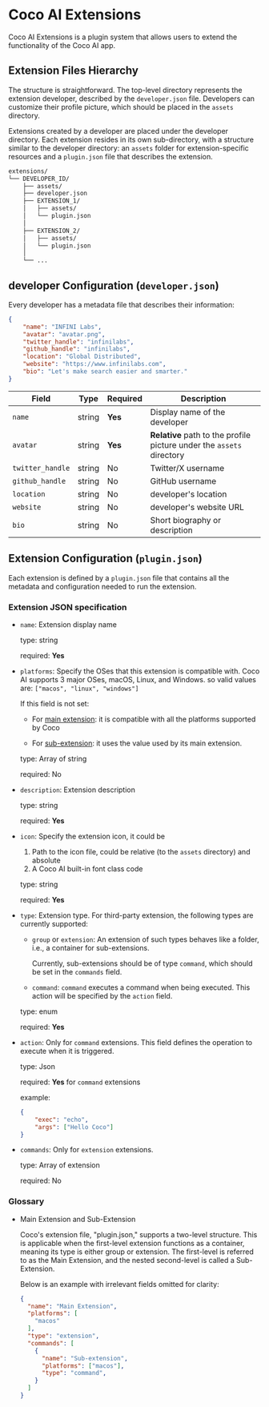 # Coco AI Extensions

Coco AI Extensions is a plugin system that allows users to extend the functionality of 
the Coco AI app. 

## Extension Files Hierarchy

The structure is straightforward. The top-level directory represents the extension developer, 
described by the `developer.json` file. Developers can customize their profile picture, which 
should be placed in the `assets` directory.

Extensions created by a developer are placed under the developer directory. Each 
extension resides in its own sub-directory, with a structure similar to the 
developer directory: an `assets` folder for extension-specific resources and a 
`plugin.json` file that describes the extension.

```sh
extensions/
└── DEVELOPER_ID/
    ├── assets/
    ├── developer.json  
    ├── EXTENSION_1/
    │   ├── assets/
    │   └── plugin.json
    │ 
    ├── EXTENSION_2/
    │   ├── assets/
    │   └── plugin.json
    │ 
    └── ...
```

## developer Configuration (`developer.json`)

Every developer has a metadata file that describes their information:

```json
{
    "name": "INFINI Labs",
    "avatar": "avatar.png",
    "twitter_handle": "infinilabs",
    "github_handle": "infinilabs",
    "location": "Global Distributed",
    "website": "https://www.infinilabs.com",
    "bio": "Let's make search easier and smarter."
}
```


| Field | Type | Required | Description |
|-------|------|----------|-------------|
| `name` | string | **Yes** | Display name of the developer |
| `avatar` | string | **Yes** | **Relative** path to the profile picture under the `assets` directory |
| `twitter_handle` | string | No | Twitter/X username |
| `github_handle` | string | No | GitHub username |
| `location` | string | No | developer's location |
| `website` | string | No | developer's website URL |
| `bio` | string | No | Short biography or description |

## Extension Configuration (`plugin.json`)

Each extension is defined by a `plugin.json` file that contains all the metadata 
and configuration needed to run the extension.

### Extension JSON specification

* `name`: Extension display name
  
  type: string  

  required: **Yes**

* `platforms`: Specify the OSes that this extension is compatible with. Coco AI 
  supports 3 major OSes, macOS, Linux, and Windows. so valid values are: 
  `["macos", "linux", "windows"]`

  If this field is not set:

  * For [main extension](#glossary): it is compatible with all the platforms 
    supported by Coco

  * For [sub-extension](#glossary): it uses the value used by its main extension.
  
  type: Array of string  

  required: No

* `description`: Extension description
  
  type: string  

  required: **Yes**

* `icon`: Specify the extension icon, it could be 
   
  1. Path to the icon file, could be relative (to the `assets` directory) and absolute 
  2. A Coco AI built-in font class code  

  type: string

  required: **Yes**

* `type`: Extension type. For third-party extension, the following types are 
  currently supported: 

  * `group` or `extension`: An extension of such types behaves like a folder, 
    i.e., a container for sub-extensions.

    Currently, sub-extensions should be of type `command`, which should be set in
    the `commands` field. 

  * `command`: `command` executes a command when being executed. This action 
    will be specified by the `action` field.

  type: enum

  required: **Yes**

* `action`: Only for `command` extensions. This field defines the operation to 
  execute when it is triggered.

  type: Json

  required: **Yes** for `command` extensions

  example: 
  
  ```json
  {
      "exec": "echo",
      "args": ["Hello Coco"]
  }
  ```

* `commands`: Only for `extension` extensions.

  type: Array of extension

  required: No

### Glossary

* Main Extension and Sub-Extension

  Coco's extension file, "plugin.json," supports a two-level structure. This is 
  applicable when the first-level extension functions as a container, meaning 
  its type is either group or extension. The first-level is referred to as the 
  Main Extension, and the nested second-level is called a Sub-Extension.

  Below is an example with irrelevant fields omitted for clarity:

  ```json
  {
    "name": "Main Extension",
    "platforms": [
      "macos"
    ],
    "type": "extension",
    "commands": [
      {
        "name": "Sub-extension",
        "platforms": ["macos"],
        "type": "command",
      }
    ]
  }
  ```
